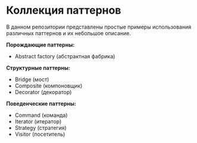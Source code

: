 # Коллекция паттернов

В данном репозитории представлены простые примеры использования различных паттернов и их небольшое описание.

**Порождающие паттерны:**
* Abstract factory (абстрактная фабрика)

**Структурные паттерны:**
* Bridge (мост)
* Composite (компоновщик)
* Decorator (декоратор)

**Поведенческие паттерны:**
* Command (команда)
* Iterator (итератор)
* Strategy (стратегия)
* Visitor (посетитель)
